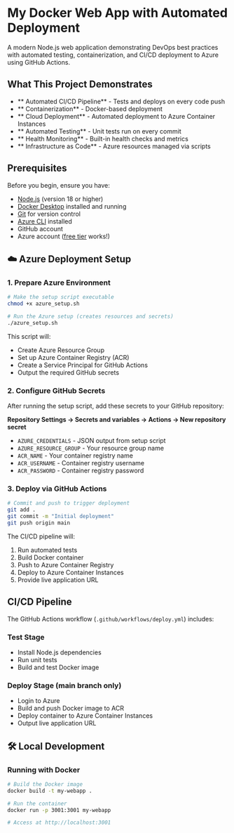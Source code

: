 # My Docker Web App with Automated Deployment

A modern Node.js web application demonstrating DevOps best practices with automated testing, containerization, and CI/CD deployment to Azure using GitHub Actions.

##  What This Project Demonstrates

- ** Automated CI/CD Pipeline** - Tests and deploys on every code push
- ** Containerization** - Docker-based deployment
- ** Cloud Deployment** - Automated deployment to Azure Container Instances
- ** Automated Testing** - Unit tests run on every commit
- ** Health Monitoring** - Built-in health checks and metrics
- ** Infrastructure as Code** - Azure resources managed via scripts

##  Prerequisites

Before you begin, ensure you have:

- [Node.js](https://nodejs.org/) (version 18 or higher)
- [Docker Desktop](https://www.docker.com/products/docker-desktop) installed and running
- [Git](https://git-scm.com/) for version control
- [Azure CLI](https://docs.microsoft.com/en-us/cli/azure/install-azure-cli) installed
- GitHub account
- Azure account ([free tier](https://azure.microsoft.com/free/) works!)

## ☁️ Azure Deployment Setup

### 1. Prepare Azure Environment

```bash
# Make the setup script executable
chmod +x azure_setup.sh

# Run the Azure setup (creates resources and secrets)
./azure_setup.sh
```

This script will:
- Create Azure Resource Group
- Set up Azure Container Registry (ACR)
- Create a Service Principal for GitHub Actions
- Output the required GitHub secrets

### 2. Configure GitHub Secrets

After running the setup script, add these secrets to your GitHub repository:

**Repository Settings → Secrets and variables → Actions → New repository secret**

- `AZURE_CREDENTIALS` - JSON output from setup script
- `AZURE_RESOURCE_GROUP` - Your resource group name
- `ACR_NAME` - Your container registry name
- `ACR_USERNAME` - Container registry username
- `ACR_PASSWORD` - Container registry password

### 3. Deploy via GitHub Actions

```bash
# Commit and push to trigger deployment
git add .
git commit -m "Initial deployment"
git push origin main
```

The CI/CD pipeline will:
1.  Run automated tests
2.  Build Docker container
3.  Push to Azure Container Registry
4.  Deploy to Azure Container Instances
5.  Provide live application URL

##  CI/CD Pipeline

The GitHub Actions workflow (`.github/workflows/deploy.yml`) includes:

### Test Stage
- Install Node.js dependencies
- Run unit tests
- Build and test Docker image

### Deploy Stage (main branch only)
- Login to Azure
- Build and push Docker image to ACR
- Deploy container to Azure Container Instances
- Output live application URL

## 🛠️ Local Development

### Running with Docker

```bash
# Build the Docker image
docker build -t my-webapp .

# Run the container
docker run -p 3001:3001 my-webapp

# Access at http://localhost:3001
